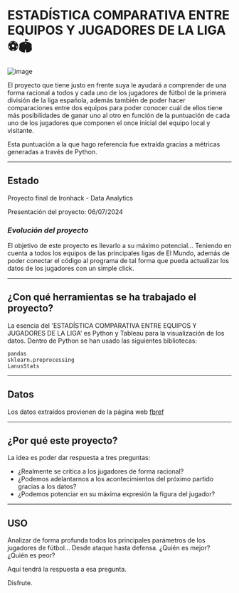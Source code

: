 # ESTADÍSTICA COMPARATIVA ENTRE EQUIPOS Y JUGADORES DE LA LIGA ⚽️🏟️

![image](https://assets.laliga.com/assets/logos/LALIGA_EA_SPORTS_RGB_h_color/LALIGA_EA_SPORTS_RGB_h_color.png)

El proyecto que tiene justo en frente suya le ayudará a comprender de una forma racional a todos y cada uno de los jugadores de fútbol de la primera división de la liga española, además también de poder hacer comparaciones entre dos equipos para poder conocer cuál de ellos tiene más posibilidades de ganar uno al otro en función de la puntuación de cada uno de los jugadores que componen el once inicial del equipo local y visitante.

Esta puntuación a la que hago referencia fue extraída gracias a métricas generadas a través de Python.

---

## Estado ##

Proyecto final de Ironhack - Data Analytics

Presentación del proyecto: 06/07/2024

### _Evolución del proyecto_ ###

El objetivo de este proyecto es llevarlo a su máximo potencial... Teniendo en cuenta a todos los equipos de las principales ligas de El Mundo, además de poder conectar el código al programa de tal forma que pueda actualizar los datos de los jugadores con un simple click.

---

## ¿Con qué herramientas se ha trabajado el proyecto?

La esencia del 'ESTADÍSTICA COMPARATIVA ENTRE EQUIPOS Y JUGADORES DE LA LIGA' es Python y Tableau para la visualización de los datos. Dentro de Python se han usado las siguientes bibliotecas:

```
pandas
sklearn.preprocessing
LanusStats
```
---

## Datos ##
Los datos extraídos provienen de la página web [fbref](https://fbref.com/es/)

---

## ¿Por qué este proyecto? ##

La idea es poder dar respuesta a tres preguntas:

* ¿Realmente se critica a los jugadores de forma racional?
* ¿Podemos adelantarnos a los acontecimientos del próximo partido gracias a los datos?
* ¿Podemos potenciar en su máxima expresión la figura del jugador?

---

## USO ##

Analizar de forma profunda todos los principales parámetros de los jugadores de fútbol... Desde ataque hasta defensa. ¿Quién es mejor? ¿Quién es peor?

Aquí tendrá la respuesta a esa pregunta.

Disfrute.




